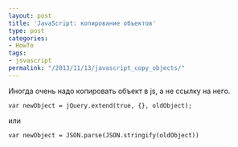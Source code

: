 ```yaml
---
layout: post
title: 'JavaScript: копирование объектов'
type: post
categories:
- HowTo
tags:
- jsvascript
permalink: "/2013/11/13/javascript_copy_objects/"
---
```

Иногда очень надо копировать объект в js, а не ссылку на него.

```
var newObject = jQuery.extend(true, {}, oldObject);
```

или

```
var newObject = JSON.parse(JSON.stringify(oldObject))
```

